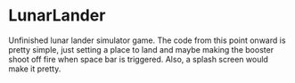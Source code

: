 # LunarLander
Unfinished lunar lander simulator game. The code from this point onward is pretty simple, just setting a place to land and maybe making the booster shoot off fire when space bar is triggered. Also, a splash screen would make it pretty. 
